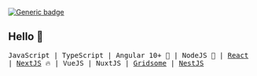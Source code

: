 [![Generic badge](https://img.shields.io/badge/Power-JavaScript-1abc9c.svg)](https://GitHub.com/Naereen/StrapDown.js/graphs/commit-activity)

## Hello 👋

<samp>JavaScript | TypeScript | Angular 10+ 🤘 | NodeJS 🚀 | [React](https://reactjs.org/) | [NextJS](https://nextjs.org/) 🔥 | VueJS | NuxtJS | [Gridsome](https://gridsome.org/) | [NestJS](https://nestjs.com/)</samp>
